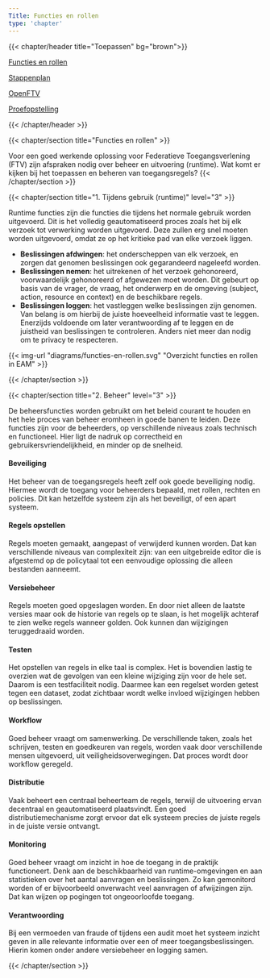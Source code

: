 ```yaml
---
Title: Functies en rollen
type: 'chapter'
---
```


{{< chapter/header title="Toepassen" bg="brown">}}

<div class="sub-navigation-wrapper">
    <div class="sub-navigation-tab-selected utrecht-paragraph pt-1 sub-navigation-tab">
       <p>
          <a href="../functioneel">Functies en rollen</a> 
       </p>
    </div>
    <div class="utrecht-paragraph pt-1 sub-navigation-tab bg-rhc-color-donkerbruin-50">
       <p>
          <a href="../stappenplan">Stappenplan</a>
       </p>
    </div>
    <div class="utrecht-paragraph pt-1 sub-navigation-tab bg-rhc-color-donkerbruin-50">
       <p>
          <a href="../openftv">OpenFTV</a> 
       </p>
    </div>
    <div class="utrecht-paragraph pt-1 sub-navigation-tab bg-rhc-color-donkerbruin-50">
       <p>
          <a href="../proefopstelling">Proefopstelling</a>
       </p>
    </div>
</div>
{{< /chapter/header >}}

{{< chapter/section title="Functies en rollen" >}}

Voor een goed werkende oplossing voor Federatieve Toegangsverlening (FTV) zijn afspraken nodig over beheer en uitvoering (runtime).
Wat komt er kijken bij het toepassen en beheren van toegangsregels?
{{< /chapter/section >}}

{{< chapter/section title="1. Tijdens gebruik (runtime)" level="3" >}}

Runtime functies zijn die functies die tijdens het normale gebruik worden uitgevoerd. Dit is het volledig geautomatiseerd proces zoals het bij elk verzoek tot verwerking worden uitgevoerd. Deze zullen erg snel moeten worden uitgevoerd, omdat ze op het kritieke pad van elke verzoek liggen.

- **Beslissingen afdwingen**: het onderscheppen van elk verzoek, en zorgen dat genomen beslissingen ook gegarandeerd nageleefd worden.
- **Beslissingen nemen**: het uitrekenen of het verzoek gehonoreerd, voorwaardelijk gehonoreerd of afgewezen moet worden. Dit gebeurt op basis van de vrager, de vraag, het onderwerp en de omgeving (subject, action, resource en context) en de beschikbare regels. 
- **Beslissingen loggen**: het vastleggen welke beslissingen zijn genomen. Van belang is om hierbij de juiste hoeveelheid informatie vast te leggen. Enerzijds voldoende om later verantwoording af te leggen en de juistheid van beslissingen te controleren. Anders niet meer dan nodig om te privacy te respecteren.

{{< img-url "diagrams/functies-en-rollen.svg" "Overzicht functies en rollen in EAM" >}}

{{< /chapter/section >}}

{{< chapter/section title="2. Beheer"  level="3" >}}

De beheersfuncties worden gebruikt om het beleid courant te houden en het hele proces van beheer eromheen in goede banen te leiden. Deze functies zijn voor de beheerders, op verschillende niveaus zoals technisch en functioneel. Hier ligt de nadruk op correctheid en gebruikersvriendelijkheid, en minder op de snelheid.

#### Beveiliging

Het beheer van de toegangsregels heeft zelf ook goede beveiliging nodig. Hiermee wordt de toegang voor beheerders bepaald, met rollen, rechten en policies. Dit kan hetzelfde systeem zijn als het beveiligt, of een apart systeem.

#### Regels opstellen

Regels moeten gemaakt, aangepast of verwijderd kunnen worden. Dat kan verschillende niveaus van complexiteit zijn: van een uitgebreide editor die is afgestemd op de policytaal tot een eenvoudige oplossing die alleen bestanden aanneemt.

#### Versiebeheer

Regels moeten goed opgeslagen worden. En door niet alleen de laatste versies maar ook de historie van regels op te slaan, is het mogelijk achteraf te zien welke regels wanneer golden. Ook kunnen dan wijzigingen teruggedraaid worden.

#### Testen

Het opstellen van regels in elke taal is complex. Het is bovendien lastig te overzien wat de gevolgen van een kleine wijziging zijn voor de hele set. Daarom is een testfaciliteit nodig. Daarmee kan een regelset worden getest tegen een dataset, zodat zichtbaar wordt welke invloed wijzigingen hebben op beslissingen.

#### Workflow

Goed beheer vraagt om samenwerking. De verschillende taken, zoals het schrijven, testen en goedkeuren van regels, worden vaak door verschillende mensen uitgevoerd, uit veiligheidsoverwegingen. Dat proces wordt door workflow geregeld.

#### Distributie

Vaak beheert een centraal beheerteam de regels, terwijl de uitvoering ervan decentraal en geautomatiseerd plaatsvindt. Een goed distributiemechanisme zorgt ervoor dat elk systeem precies de juiste regels in de juiste versie ontvangt.

#### Monitoring

Goed beheer vraagt om inzicht in hoe de toegang in de praktijk functioneert. Denk aan de beschikbaarheid van runtime-omgevingen en aan statistieken over het aantal aanvragen en beslissingen. Zo kan gemonitord worden of er bijvoorbeeld onverwacht veel aanvragen of afwijzingen zijn. Dat kan wijzen op pogingen tot ongeoorloofde toegang.

#### Verantwoording

Bij een vermoeden van fraude of tijdens een audit moet het systeem inzicht geven in alle relevante informatie over een of meer toegangsbeslissingen. Hierin komen onder andere versiebeheer en logging samen.

{{< /chapter/section >}}
